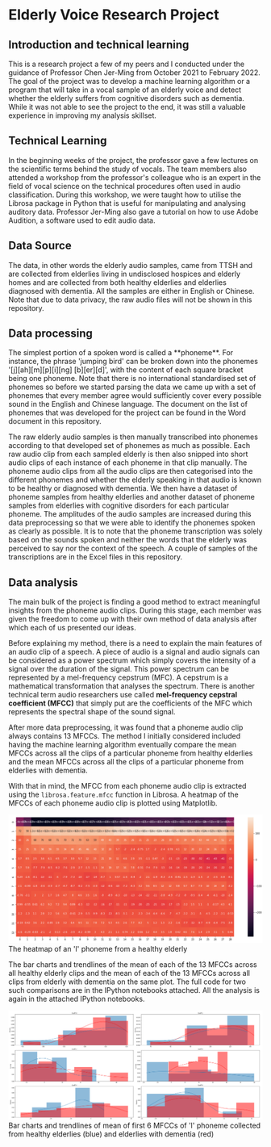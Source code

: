 # Elderly Voice Research Project

## Introduction and technical learning
<p>This is a research project a few of my peers and I conducted under the guidance of Professor Chen Jer-Ming from October 2021 to February 2022. The goal of the project was to develop a machine learning algorithm or a program that will take in a vocal sample of an elderly voice and detect whether the elderly suffers from cognitive disorders such as dementia. While it was not able to see the project to the end, it was still a valuable experience in improving my analysis skillset.</p>

## Technical Learning
<p>In the beginning weeks of the project, the professor gave a few lectures on the scientific terms behind the study of vocals. The team members also attended a workshop from the professor's colleague who is an expert in the field of vocal science on the technical procedures often used in audio classification. During this workshop, we were taught how to utilise the Librosa package in Python that is useful for manipulating and analysing auditory data. Professor Jer-Ming also gave a tutorial on how to use Adobe Audition, a software used to edit audio data.</p>

## Data Source
<p>The data, in other words the elderly audio samples, came from TTSH and are collected from elderlies living in undisclosed hospices and elderly homes and are collected from both healthy elderlies and elderlies diagnosed with dementia. All the samples are either in English or Chinese. Note that due to data privacy, the raw audio files will not be shown in this repository.</p>

## Data processing
<p>The simplest portion of a spoken word is called a **phoneme**. For instance, the phrase 'jumping bird' can be broken down into the phonemes '[j][ah][m][p][i][ng] [b][er][d]', with the content of each square bracket being one phoneme. Note that there is no international standardised set of phonemes so before we started parsing the data we came up with a set of phonemes that every member agree would sufficiently cover every possible sound in the English and Chinese language. The document on the list of phonemes that was developed for the project can be found in the Word document in this repository. 

The raw elderly audio samples is then manually transcribed into phonemes according to that developed set of phonemes as much as possible. Each raw audio clip from each sampled elderly is then also snipped into short audio clips of each instance of each phoneme in that clip manually. The phoneme audio clips from all the audio clips are then categorised into the different phonemes and whether the elderly speaking in that audio is known to be healthy or diagnosed with dementia. We then have a dataset of phoneme samples from healthy elderlies and another dataset of phoneme samples from elderlies with cognitive disorders for each particular phoneme. The amplitudes of the audio samples are increased during this data preprocessing so that we were able to identify the phonemes spoken as clearly as possible. It is to note that the phoneme transcription was solely based on the sounds spoken and neither the words that the elderly was perceived to say nor the context of the speech. A couple of samples of the transcriptions are in the Excel files in this repository.</p>

## Data analysis
<p>The main bulk of the project is finding a good method to extract meaningful insights from the phoneme audio clips. During this stage, each member was given the freedom to come up with their own method of data analysis after which each of us presented our ideas.

Before explaining my method, there is a need to explain the main features of an audio clip of a speech. A piece of audio is a signal and audio signals can be considered as a power spectrum which simply covers the intensity of a signal over the duration of the signal. This power spectrum can be represented by a mel-frequency cepstrum (MFC). A cepstrum is a mathematical transformation that analyses the spectrum. There is another technical term audio researchers use called **mel-frequency cepstral coefficient (MFCC)** that simply put are the coefficients of the MFC which represents the spectral shape of the sound signal.

After more data preprocessing, it was found that a phoneme audio clip always contains 13 MFCCs. The method I initially considered included having the machine learning algorithm eventually compare the mean MFCCs across all the clips of a particular phoneme from healthy elderlies and the mean MFCCs across all the clips of a particular phoneme from elderlies with dementia.

With that in mind, the MFCC from each phoneme audio clip is extracted using the ```librosa.feature.mfcc``` function in Librosa. A heatmap of the MFCCs of each phoneme audio clip is plotted using Matplotlib.</p>

![Heatmap of an 'l' phoneme from a healthy elderly](/Screenshot%202024-10-27%20231107.png)
<span style="text-align:center;">The heatmap of an 'l' phoneme from a healthy elderly</span>

<p>The bar charts and trendlines of the mean of each of the 13 MFCCs across all healthy elderly clips and the mean of each of the 13 MFCCs across all clips from elderly with dementia on the same plot. The full code for two such comparisons are in the IPython notebooks attached. All the analysis is again in the attached IPython notebooks.</p>

![Bar charts and trendlines of mean of first 6 MFCCs of 'l' phoneme collected from healthy elderlies (blue) and elderlies with dementia (red)](/Screenshot%202024-10-27%20231128.png)
<span style="text-align:center;">Bar charts and trendlines of mean of first 6 MFCCs of 'l' phoneme collected from healthy elderlies (blue) and elderlies with dementia (red)</span>
